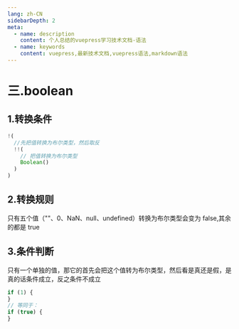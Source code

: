 ```yaml
---
lang: zh-CN
sidebarDepth: 2
meta:
  - name: description
    content: 个人总结的vuepress学习技术文档-语法
  - name: keywords
    content: vuepress,最新技术文档,vuepress语法,markdown语法
---
```


# 三.boolean

## 1.转换条件

```js
!(
  //先把值转换为布尔类型，然后取反
  !!(
    // 把值转换为布尔类型
    Boolean()
  )
)
```

## 2.转换规则

只有五个值（""、0、NaN、null、undefined）转换为布尔类型会变为 false,其余的都是 true

## 3.条件判断

只有一个单独的值，那它的首先会把这个值转为布尔类型，然后看是真还是假，是真的话条件成立，反之条件不成立

```js
if (1) {
}
// 等同于：
if (true) {
}
```
